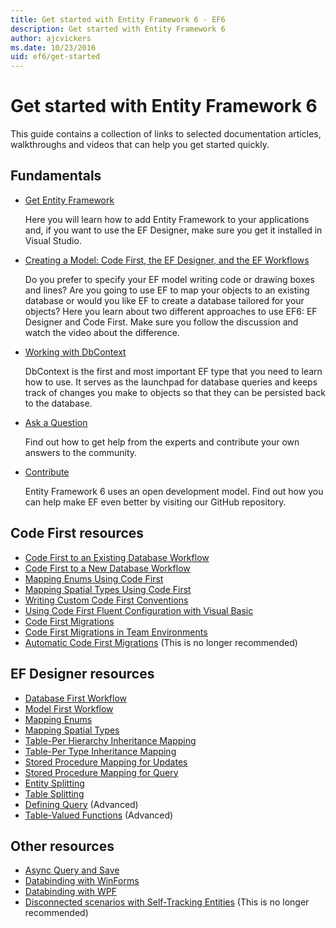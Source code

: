 ```yaml
---
title: Get started with Entity Framework 6 - EF6
description: Get started with Entity Framework 6
author: ajcvickers
ms.date: 10/23/2016
uid: ef6/get-started
---
```

# Get started with Entity Framework 6

This guide contains a collection of links to selected documentation articles, walkthroughs and videos that can help you get started quickly.

## Fundamentals

* [Get Entity Framework](xref:ef6/fundamentals/install)

  Here you will learn how to add Entity Framework to your applications and, if you want to use the EF Designer, make sure you get it installed in Visual Studio.

* [Creating a Model: Code First, the EF Designer, and the EF Workflows](xref:ef6/modeling/index)

  Do you prefer to specify your EF model writing code or drawing boxes and lines?
Are you going to use EF to map your objects to an existing database or would you like EF to create a database tailored for your objects?
Here you learn about two different approaches to use EF6: EF Designer and Code First.
Make sure you follow the discussion and watch the video about the difference.

* [Working with DbContext](xref:ef6/fundamentals/working-with-dbcontext)

  DbContext is the first and most important EF type that you need to learn how to use. It serves as the launchpad for database queries and keeps track of changes you make to objects so that they can be persisted back to the database.

* [Ask a Question](xref:ef6/resources/get-help)

  Find out how to get help from the experts and contribute your own answers to the community.

* [Contribute](https://github.com/aspnet/EntityFramework6/)

  Entity Framework 6 uses an open development model. Find out how you can help make EF even better by visiting our GitHub repository.

## Code First resources

  - [Code First to an Existing Database Workflow](xref:ef6/modeling/code-first/workflows/existing-database)
  - [Code First to a New Database Workflow](xref:ef6/modeling/code-first/workflows/new-database)
  - [Mapping Enums Using Code First](xref:ef6/modeling/code-first/data-types/enums)
  - [Mapping Spatial Types Using Code First](xref:ef6/modeling/code-first/data-types/spatial)
  - [Writing Custom Code First Conventions](xref:ef6/modeling/code-first/conventions/custom)
  - [Using Code First Fluent Configuration with Visual Basic](xref:ef6/modeling/code-first/fluent/vb)
  - [Code First Migrations](xref:ef6/modeling/code-first/migrations/index)
  - [Code First Migrations in Team Environments](xref:ef6/modeling/code-first/migrations/teams)
  - [Automatic Code First Migrations](xref:ef6/modeling/code-first/migrations/automatic) (This is no longer recommended)

## EF Designer resources
  - [Database First Workflow](xref:ef6/modeling/designer/workflows/database-first)
  - [Model First Workflow](xref:ef6/modeling/designer/workflows/model-first)
  - [Mapping Enums](xref:ef6/modeling/designer/data-types/enums)
  - [Mapping Spatial Types](xref:ef6/modeling/designer/data-types/spatial)
  - [Table-Per Hierarchy Inheritance Mapping](xref:ef6/modeling/designer/inheritance/tph)
  - [Table-Per Type Inheritance Mapping](xref:ef6/modeling/designer/inheritance/tpt)
  - [Stored Procedure Mapping for Updates](xref:ef6/modeling/designer/stored-procedures/cud)
  - [Stored Procedure Mapping for Query](xref:ef6/modeling/designer/stored-procedures/query)
  - [Entity Splitting](xref:ef6/modeling/designer/entity-splitting)
  - [Table Splitting](xref:ef6/modeling/designer/table-splitting)
  - [Defining Query](xref:ef6/modeling/designer/advanced/defining-query) (Advanced)
  - [Table-Valued Functions](xref:ef6/modeling/designer/advanced/tvfs) (Advanced)

## Other resources
  - [Async Query and Save](xref:ef6/fundamentals/async)
  - [Databinding with WinForms](xref:ef6/fundamentals/databinding/winforms)
  - [Databinding with WPF](xref:ef6/fundamentals/databinding/wpf)
  - [Disconnected scenarios with Self-Tracking Entities](xref:ef6/fundamentals/disconnected-entities/self-tracking-entities/walkthrough) (This is no longer recommended)
